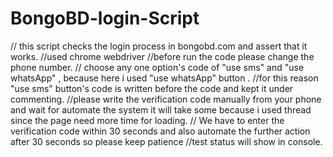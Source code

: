 # BongoBD-login-Script

// this script  checks the login process in bongobd.com and assert that it works.
//used chrome webdriver
//before run the code please change the phone number. 
// choose any one option's code of "use sms" and "use whatsApp" , because here i used "use whatsApp" button .
//for this reason "use sms" button's code is written before  the code and kept it under commenting.
//please write the verification code manually from your phone and wait for automate the system it will take some because i used thread since the page need more time for loading.
// We have to enter the verification code within 30 seconds and also automate the further action after 30 seconds so please keep patience
//test status will show in console.
